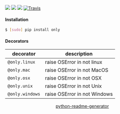 <!--
https://pypi.org/project/readme-generator/
https://pypi.org/project/python-readme-generator/
-->

[![](https://img.shields.io/badge/OS-Linux,%20MacOS,%20Unix,%20Windows-blue.svg?longCache=True)]()
[![](https://img.shields.io/pypi/pyversions/only.svg?longCache=True)](https://pypi.org/project/only/)
[![](https://img.shields.io/pypi/v/only.svg?maxAge=3600)](https://pypi.org/project/only/)
[![Travis](https://api.travis-ci.org/looking-for-a-job/only.py.svg?branch=master)](https://travis-ci.org/looking-for-a-job/only.py/)

#### Installation
```bash
$ [sudo] pip install only
```

#### Decorators

decorator|description
-|-
`@only.linux`|raise OSError in not linux
`@only.mac`|raise OSError in not MacOS
`@only.osx`|raise OSError in not OSX
`@only.unix`|raise OSError in not Unix
`@only.windows`|raise OSError in not Windows

<p align="center">
    <a href="https://pypi.org/project/python-readme-generator/">python-readme-generator</a>
</p>